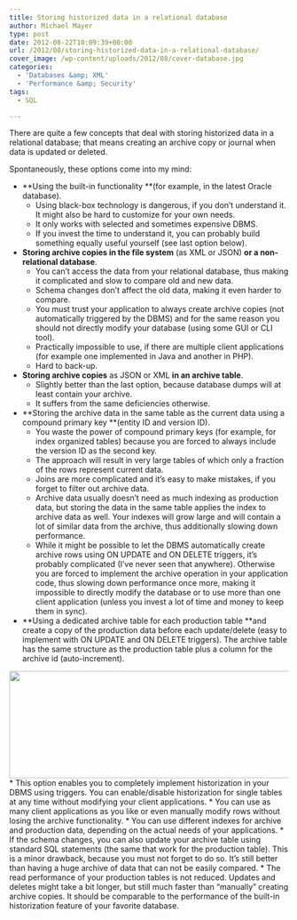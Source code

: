 ```yaml
---
title: Storing historized data in a relational database
author: Michael Mayer
type: post
date: 2012-08-22T10:09:39+00:00
url: /2012/08/storing-historized-data-in-a-relational-database/
cover_image: /wp-content/uploads/2012/08/cover-database.jpg
categories:
  - 'Databases &amp; XML'
  - 'Performance &amp; Security'
tags:
  - SQL

---
```

There are quite a few concepts that deal with storing historized data in a relational database; that means creating an archive copy or journal when data is updated or deleted.

Spontaneously, these options come into my mind:

  * **Using the built-in functionality **(for example, in the latest Oracle database).
      * Using black-box technology is dangerous, if you don&#8217;t understand it. It might also be hard to customize for your own needs.
      * It only works with selected and sometimes expensive DBMS.
      * If you invest the time to understand it, you can probably build something equally useful yourself (see last option below).
  * **Storing archive copies in the file system** (as XML or JSON) **or a non-relational database**. 
      * You can&#8217;t access the data from your relational database, thus making it complicated and slow to compare old and new data.
      * Schema changes don&#8217;t affect the old data, making it even harder to compare.
      * You must trust your application to always create archive copies (not automatically triggered by the DBMS) and for the same reason you should not directly modify your database (using some GUI or CLI tool).
      * Practically impossible to use, if there are multiple client applications (for example one implemented in Java and another in PHP).
      * Hard to back-up.
  * **Storing archive copies** as JSON or XML **in an archive table**. 
      * Slightly better than the last option, because database dumps will at least contain your archive.
      * It suffers from the same deficiencies otherwise.
  * **Storing the archive data in the same table as the current data using a compound primary key **(entity ID and version ID). 
      * You waste the power of compound primary keys (for example, for index organized tables) because you are forced to always include the version ID as the second key.
      * The approach will result in very large tables of which only a fraction of the rows represent current data.
      * Joins are more complicated and it&#8217;s easy to make mistakes, if you forget to filter out archive data.
      * Archive data usually doesn&#8217;t need as much indexing as production data, but storing the data in the same table applies the index to archive data as well. Your indexes will grow large and will contain a lot of similar data from the archive, thus additionally slowing down performance.
      * While it might be possible to let the DBMS automatically create archive rows using ON UPDATE and ON DELETE triggers, it&#8217;s probably complicated (I&#8217;ve never seen that anywhere). Otherwise you are forced to implement the archive operation in your application code, thus slowing down performance once more, making it impossible to directly modify the database or to use more than one client application (unless you invest a lot of time and money to keep them in sync).
  * **Using a dedicated archive table for each production table **and create a copy of the production data before each update/delete (easy to implement with ON UPDATE and ON DELETE triggers). The archive table has the same structure as the production table plus a column for the archive id (auto-increment).
<img class="size-full wp-image-1498 alignright" title="Historization" src="https://blog.liquidbytes.net/wp-content/uploads/2012/08/Historization-1.png" alt="" width="566" height="193" srcset="/wp-content/uploads/2012/08/Historization-1.png 566w, /wp-content/uploads/2012/08/Historization-1-500x170.png 500w" sizes="(max-width: 566px) 100vw, 566px" />
      * This option enables you to completely implement historization in your DBMS using triggers. You can enable/disable historization for single tables at any time without modifying your client applications.
      * You can use as many client applications as you like or even manually modify rows without losing the archive functionality.
      * You can use different indexes for archive and production data, depending on the actual needs of your applications.
      * If the schema changes, you can also update your archive table using standard SQL statements (the same that work for the production table). This is a minor drawback, because you must not forget to do so. It&#8217;s still better than having a huge archive of data that can not be easily compared.
      * The read performance of your production tables is not reduced. Updates and deletes might take a bit longer, but still much faster than &#8220;manually&#8221; creating archive copies. It should be comparable to the performance of the built-in historization feature of your favorite database.

&nbsp;